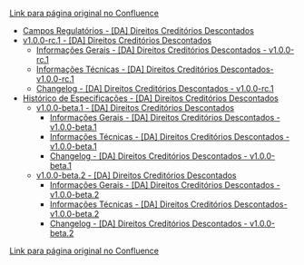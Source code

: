 [Link para página original no Confluence](https://openfinancebrasil.atlassian.net/wiki/spaces/OF/pages/180061315)

- [Campos Regulatórios - \[DA\] Direitos Creditórios Descontados​](../../../../../OF/Open%20Finance%20Brasil/Especifica%c3%a7%c3%b5es%20de%20APIs/Dados%20Abertos%20-%20DA/[DA]%20API%20-%20Direitos%20Credit%c3%b3rios%20Descontados%e2%80%8b/Campos%20Regulat%c3%b3rios%20-%20[DA]%20Direitos%20Credit%c3%b3rios%20Descontados%e2%80%8b)
- [v1.0.0-rc.1 - \[DA\] Direitos Creditórios Descontados​](../../../../../OF/Open%20Finance%20Brasil/Especifica%c3%a7%c3%b5es%20de%20APIs/Dados%20Abertos%20-%20DA/[DA]%20API%20-%20Direitos%20Credit%c3%b3rios%20Descontados%e2%80%8b/v1.0.0-rc.1%20-%20[DA]%20Direitos%20Credit%c3%b3rios%20Descontados%e2%80%8b/index)
    - [Informações Gerais - \[DA\] Direitos Creditórios Descontados​ - v1.0.0-rc.1](../../../../../OF/Open%20Finance%20Brasil/Especifica%c3%a7%c3%b5es%20de%20APIs/Dados%20Abertos%20-%20DA/[DA]%20API%20-%20Direitos%20Credit%c3%b3rios%20Descontados%e2%80%8b/v1.0.0-rc.1%20-%20[DA]%20Direitos%20Credit%c3%b3rios%20Descontados%e2%80%8b/Informa%c3%a7%c3%b5es%20Gerais%20-%20[DA]%20Direitos%20Credit%c3%b3rios%20Descontados%e2%80%8b%20-%20v1.0.0-rc.1)
    - [Informações Técnicas - \[DA\] Direitos Creditórios Descontados​- v1.0.0-rc.1](../../../../../OF/Open%20Finance%20Brasil/Especifica%c3%a7%c3%b5es%20de%20APIs/Dados%20Abertos%20-%20DA/[DA]%20API%20-%20Direitos%20Credit%c3%b3rios%20Descontados%e2%80%8b/v1.0.0-rc.1%20-%20[DA]%20Direitos%20Credit%c3%b3rios%20Descontados%e2%80%8b/Informa%c3%a7%c3%b5es%20T%c3%a9cnicas%20-%20[DA]%20Direitos%20Credit%c3%b3rios%20Descontados%e2%80%8b-%20v1.0.0-rc.1)
    - [Changelog - \[DA\] Direitos Creditórios Descontados​ - v1.0.0-rc.1](../../../../../OF/Open%20Finance%20Brasil/Especifica%c3%a7%c3%b5es%20de%20APIs/Dados%20Abertos%20-%20DA/[DA]%20API%20-%20Direitos%20Credit%c3%b3rios%20Descontados%e2%80%8b/v1.0.0-rc.1%20-%20[DA]%20Direitos%20Credit%c3%b3rios%20Descontados%e2%80%8b/Changelog%20-%20[DA]%20Direitos%20Credit%c3%b3rios%20Descontados%e2%80%8b%20-%20v1.0.0-rc.1)
- [Histórico de Especificações - \[DA\] Direitos Creditórios Descontados​](../../../../../OF/Open%20Finance%20Brasil/Especifica%c3%a7%c3%b5es%20de%20APIs/Dados%20Abertos%20-%20DA/[DA]%20API%20-%20Direitos%20Credit%c3%b3rios%20Descontados%e2%80%8b/Hist%c3%b3rico%20de%20Especifica%c3%a7%c3%b5es%20-%20[DA]%20Direitos%20Credit%c3%b3rios%20Descontados%e2%80%8b/index)
    - [v1.0.0-beta.1 - \[DA\] Direitos Creditórios Descontados​](../../../../../OF/Open%20Finance%20Brasil/Especifica%c3%a7%c3%b5es%20de%20APIs/Dados%20Abertos%20-%20DA/[DA]%20API%20-%20Direitos%20Credit%c3%b3rios%20Descontados%e2%80%8b/Hist%c3%b3rico%20de%20Especifica%c3%a7%c3%b5es%20-%20[DA]%20Direitos%20Credit%c3%b3rios%20Descontados%e2%80%8b/v1.0.0-beta.1%20-%20[DA]%20Direitos%20Credit%c3%b3rios%20Descontados%e2%80%8b/index)
        - [Informações Gerais - \[DA\] Direitos Creditórios Descontados​ - v1.0.0-beta.1](../../../../../OF/Open%20Finance%20Brasil/Especifica%c3%a7%c3%b5es%20de%20APIs/Dados%20Abertos%20-%20DA/[DA]%20API%20-%20Direitos%20Credit%c3%b3rios%20Descontados%e2%80%8b/Hist%c3%b3rico%20de%20Especifica%c3%a7%c3%b5es%20-%20[DA]%20Direitos%20Credit%c3%b3rios%20Descontados%e2%80%8b/v1.0.0-beta.1%20-%20[DA]%20Direitos%20Credit%c3%b3rios%20Descontados%e2%80%8b/Informa%c3%a7%c3%b5es%20Gerais%20-%20[DA]%20Direitos%20Credit%c3%b3rios%20Descontados%e2%80%8b%20-%20v1.0.0-beta.1)
        - [Informações Técnicas - \[DA\] Direitos Creditórios Descontados​ - v1.0.0-beta.1](../../../../../OF/Open%20Finance%20Brasil/Especifica%c3%a7%c3%b5es%20de%20APIs/Dados%20Abertos%20-%20DA/[DA]%20API%20-%20Direitos%20Credit%c3%b3rios%20Descontados%e2%80%8b/Hist%c3%b3rico%20de%20Especifica%c3%a7%c3%b5es%20-%20[DA]%20Direitos%20Credit%c3%b3rios%20Descontados%e2%80%8b/v1.0.0-beta.1%20-%20[DA]%20Direitos%20Credit%c3%b3rios%20Descontados%e2%80%8b/Informa%c3%a7%c3%b5es%20T%c3%a9cnicas%20-%20[DA]%20Direitos%20Credit%c3%b3rios%20Descontados%e2%80%8b%20-%20v1.0.0-beta.1)
        - [Changelog - \[DA\] Direitos Creditórios Descontados​ - v1.0.0-beta.1](../../../../../OF/Open%20Finance%20Brasil/Especifica%c3%a7%c3%b5es%20de%20APIs/Dados%20Abertos%20-%20DA/[DA]%20API%20-%20Direitos%20Credit%c3%b3rios%20Descontados%e2%80%8b/Hist%c3%b3rico%20de%20Especifica%c3%a7%c3%b5es%20-%20[DA]%20Direitos%20Credit%c3%b3rios%20Descontados%e2%80%8b/v1.0.0-beta.1%20-%20[DA]%20Direitos%20Credit%c3%b3rios%20Descontados%e2%80%8b/Changelog%20-%20[DA]%20Direitos%20Credit%c3%b3rios%20Descontados%e2%80%8b%20-%20v1.0.0-beta.1)
    - [v1.0.0-beta.2 - \[DA\] Direitos Creditórios Descontados​](../../../../../OF/Open%20Finance%20Brasil/Especifica%c3%a7%c3%b5es%20de%20APIs/Dados%20Abertos%20-%20DA/[DA]%20API%20-%20Direitos%20Credit%c3%b3rios%20Descontados%e2%80%8b/Hist%c3%b3rico%20de%20Especifica%c3%a7%c3%b5es%20-%20[DA]%20Direitos%20Credit%c3%b3rios%20Descontados%e2%80%8b/v1.0.0-beta.2%20-%20[DA]%20Direitos%20Credit%c3%b3rios%20Descontados%e2%80%8b/index)
        - [Informações Gerais - \[DA\] Direitos Creditórios Descontados​ - v1.0.0-beta.2](../../../../../OF/Open%20Finance%20Brasil/Especifica%c3%a7%c3%b5es%20de%20APIs/Dados%20Abertos%20-%20DA/[DA]%20API%20-%20Direitos%20Credit%c3%b3rios%20Descontados%e2%80%8b/Hist%c3%b3rico%20de%20Especifica%c3%a7%c3%b5es%20-%20[DA]%20Direitos%20Credit%c3%b3rios%20Descontados%e2%80%8b/v1.0.0-beta.2%20-%20[DA]%20Direitos%20Credit%c3%b3rios%20Descontados%e2%80%8b/Informa%c3%a7%c3%b5es%20Gerais%20-%20[DA]%20Direitos%20Credit%c3%b3rios%20Descontados%e2%80%8b%20-%20v1.0.0-beta.2)
        - [Informações Técnicas - \[DA\] Direitos Creditórios Descontados​- v1.0.0-beta.2](../../../../../OF/Open%20Finance%20Brasil/Especifica%c3%a7%c3%b5es%20de%20APIs/Dados%20Abertos%20-%20DA/[DA]%20API%20-%20Direitos%20Credit%c3%b3rios%20Descontados%e2%80%8b/Hist%c3%b3rico%20de%20Especifica%c3%a7%c3%b5es%20-%20[DA]%20Direitos%20Credit%c3%b3rios%20Descontados%e2%80%8b/v1.0.0-beta.2%20-%20[DA]%20Direitos%20Credit%c3%b3rios%20Descontados%e2%80%8b/Informa%c3%a7%c3%b5es%20T%c3%a9cnicas%20-%20[DA]%20Direitos%20Credit%c3%b3rios%20Descontados%e2%80%8b-%20v1.0.0-beta.2)
        - [Changelog - \[DA\] Direitos Creditórios Descontados​ - v1.0.0-beta.2](../../../../../OF/Open%20Finance%20Brasil/Especifica%c3%a7%c3%b5es%20de%20APIs/Dados%20Abertos%20-%20DA/[DA]%20API%20-%20Direitos%20Credit%c3%b3rios%20Descontados%e2%80%8b/Hist%c3%b3rico%20de%20Especifica%c3%a7%c3%b5es%20-%20[DA]%20Direitos%20Credit%c3%b3rios%20Descontados%e2%80%8b/v1.0.0-beta.2%20-%20[DA]%20Direitos%20Credit%c3%b3rios%20Descontados%e2%80%8b/Changelog%20-%20[DA]%20Direitos%20Credit%c3%b3rios%20Descontados%e2%80%8b%20-%20v1.0.0-beta.2)

[Link para página original no Confluence](https://openfinancebrasil.atlassian.net/wiki/spaces/OF/pages/180061315)